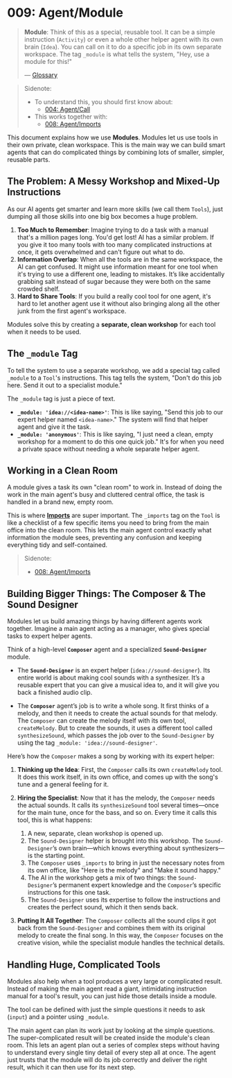 # 009: Agent/Module

> **Module**: Think of this as a special, reusable tool. It can be a simple instruction (`Activity`) or even a whole other helper agent with its own brain (`Idea`). You can call on it to do a specific job in its own separate workspace. The tag `_module` is what tells the system, "Hey, use a module for this!"
>
> — [Glossary](./000_glossary.md)

> Sidenote:
>
> - To understand this, you should first know about:
>   - [004: Agent/Call](./004_agent_call.md)
> - This works together with:
>   - [008: Agent/Imports](./008_agent_imports.md)

This document explains how we use **Modules**. Modules let us use tools in their own private, clean workspace. This is the main way we can build smart agents that can do complicated things by combining lots of smaller, simpler, reusable parts.

## The Problem: A Messy Workshop and Mixed-Up Instructions

As our AI agents get smarter and learn more skills (we call them `Tools`), just dumping all those skills into one big box becomes a huge problem.

1.  **Too Much to Remember**: Imagine trying to do a task with a manual that's a million pages long. You'd get lost! AI has a similar problem. If you give it too many tools with too many complicated instructions at once, it gets overwhelmed and can't figure out what to do.
2.  **Information Overlap**: When all the tools are in the same workspace, the AI can get confused. It might use information meant for one tool when it's trying to use a different one, leading to mistakes. It’s like accidentally grabbing salt instead of sugar because they were both on the same crowded shelf.
3.  **Hard to Share Tools**: If you build a really cool tool for one agent, it's hard to let another agent use it without also bringing along all the other junk from the first agent's workspace.

Modules solve this by creating a **separate, clean workshop** for each tool when it needs to be used.

## The `_module` Tag

To tell the system to use a separate workshop, we add a special tag called `_module` to a `Tool`'s instructions. This tag tells the system, "Don't do this job here. Send it out to a specialist module."

The `_module` tag is just a piece of text.

- **`_module: 'idea://<idea-name>'`**: This is like saying, "Send this job to our expert helper named `<idea-name>`." The system will find that helper agent and give it the task.
- **`_module: 'anonymous'`**: This is like saying, "I just need a clean, empty workshop for a moment to do this one quick job." It's for when you need a private space without needing a whole separate helper agent.

## Working in a Clean Room

A module gives a task its own "clean room" to work in. Instead of doing the work in the main agent's busy and cluttered central office, the task is handled in a brand new, empty room.

This is where **[Imports](./008_agent_imports.md)** are super important. The `_imports` tag on the `Tool` is like a checklist of a few specific items you need to bring from the main office into the clean room. This lets the main agent control exactly what information the module sees, preventing any confusion and keeping everything tidy and self-contained.

> Sidenote:
>
> - [008: Agent/Imports](./008_agent_imports.md)

## Building Bigger Things: The Composer & The Sound Designer

Modules let us build amazing things by having different agents work together. Imagine a main agent acting as a manager, who gives special tasks to expert helper agents.

Think of a high-level **`Composer`** agent and a specialized **`Sound-Designer`** module.

- The **`Sound-Designer`** is an expert helper (`idea://sound-designer`). Its entire world is about making cool sounds with a synthesizer. It’s a reusable expert that you can give a musical idea to, and it will give you back a finished audio clip.

- The **`Composer`** agent’s job is to write a whole song. It first thinks of a melody, and then it needs to create the actual sounds for that melody. The `Composer` can create the melody itself with its own tool, `createMelody`. But to create the sounds, it uses a different tool called `synthesizeSound`, which passes the job over to the `Sound-Designer` by using the tag `_module: 'idea://sound-designer'`.

Here’s how the `Composer` makes a song by working with its expert helper:

1.  **Thinking up the Idea**: First, the `Composer` calls its own `createMelody` tool. It does this work itself, in its own office, and comes up with the song's tune and a general feeling for it.

2.  **Hiring the Specialist**: Now that it has the melody, the `Composer` needs the actual sounds. It calls its `synthesizeSound` tool several times—once for the main tune, once for the bass, and so on. Every time it calls this tool, this is what happens:
    1.  A new, separate, clean workshop is opened up.
    2.  The `Sound-Designer` helper is brought into this workshop. The `Sound-Designer`’s own brain—which knows everything about synthesizers—is the starting point.
    3.  The `Composer` uses `_imports` to bring in just the necessary notes from its own office, like "Here is the melody" and "Make it sound happy."
    4.  The AI in the workshop gets a mix of two things: the `Sound-Designer`’s permanent expert knowledge and the `Composer`’s specific instructions for this one task.
    5.  The `Sound-Designer` uses its expertise to follow the instructions and creates the perfect sound, which it then sends back.

3.  **Putting It All Together**: The `Composer` collects all the sound clips it got back from the `Sound-Designer` and combines them with its original melody to create the final song. In this way, the `Composer` focuses on the creative vision, while the specialist module handles the technical details.

## Handling Huge, Complicated Tools

Modules also help when a tool produces a very large or complicated result. Instead of making the main agent read a giant, intimidating instruction manual for a tool's result, you can just hide those details inside a module.

The tool can be defined with just the simple questions it needs to ask (`input`) and a pointer using `_module`.

The main agent can plan its work just by looking at the simple questions. The super-complicated result will be created inside the module's clean room. This lets an agent plan out a series of complex steps without having to understand every single tiny detail of every step all at once. The agent just trusts that the module will do its job correctly and deliver the right result, which it can then use for its next step.